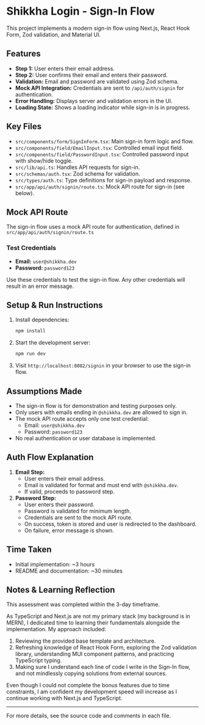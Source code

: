 # Shikkha Login - Sign-In Flow

This project implements a modern sign-in flow using Next.js, React Hook Form, Zod validation, and Material UI.

## Features

- **Step 1:** User enters their email address.
- **Step 2:** User confirms their email and enters their password.
- **Validation:** Email and password are validated using Zod schema.
- **Mock API Integration:** Credentials are sent to `/api/auth/signin` for authentication.
- **Error Handling:** Displays server and validation errors in the UI.
- **Loading State:** Shows a loading indicator while sign-in is in progress.

## Key Files

- `src/components/form/SignInForm.tsx`: Main sign-in form logic and flow.
- `src/components/field/EmailInput.tsx`: Controlled email input field.
- `src/components/field/PasswordInput.tsx`: Controlled password input with show/hide toggle.
- `src/lib/api.ts`: Handles API requests for sign-in.
- `src/schemas/auth.tsx`: Zod schema for validation.
- `src/types/auth.ts`: Type definitions for sign-in payload and response.
- `src/app/api/auth/signin/route.ts`: Mock API route for sign-in (see below).

## Mock API Route

The sign-in flow uses a mock API route for authentication, defined in `src/app/api/auth/signin/route.ts`

### Test Credentials

- **Email:** `user@shikkha.dev`
- **Password:** `password123`

Use these credentials to test the sign-in flow. Any other credentials will result in an error message.

## Setup & Run Instructions

1. Install dependencies:
   ```sh
   npm install
   ```
2. Start the development server:
   ```sh
   npm run dev
   ```
3. Visit `http://localhost:8082/signin` in your browser to use the sign-in flow.

## Assumptions Made

- The sign-in flow is for demonstration and testing purposes only.
- Only users with emails ending in `@shikkha.dev` are allowed to sign in.
- The mock API route accepts only one test credential:
  - Email: `user@shikkha.dev`
  - Password: `password123`
- No real authentication or user database is implemented.

## Auth Flow Explanation

1. **Email Step:**
   - User enters their email address.
   - Email is validated for format and must end with `@shikkha.dev`.
   - If valid, proceeds to password step.
2. **Password Step:**
   - User enters their password.
   - Password is validated for minimum length.
   - Credentials are sent to the mock API route.
   - On success, token is stored and user is redirected to the dashboard.
   - On failure, error message is shown.

## Time Taken

- Initial implementation: ~3 hours
- README and documentation: ~30 minutes

## Notes & Learning Reflection

This assessment was completed within the 3-day timeframe.

As TypeScript and Next.js are not my primary stack (my background is in MERN), I dedicated time to learning their fundamentals alongside the implementation. My approach included:

1. Reviewing the provided base template and architecture.
2. Refreshing knowledge of React Hook Form, exploring the Zod validation library, understanding MUI component patterns, and practicing TypeScript typing.
3. Making sure I understand each line of code I write in the Sign-In flow, and not mindlessly copying solutions from external sources.

Even though I could not complete the bonus features due to time constraints, I am confident my development speed will increase as I continue working with Next.js and TypeScript.

---

For more details, see the source code and comments in each file.
